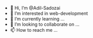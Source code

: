 - 👋 Hi, I’m @Adil-Sadozai
- 👀 I’m interested in web-development
- 🌱 I’m currently learning ...
- 💞️ I’m looking to collaborate on ...
- 📫 How to reach me ...

<!---
Adil-Sadozai/Adil-Sadozai is a ✨ special ✨ repository because its `README.md` (this file) appears on your GitHub profile.
You can click the Preview link to take a look at your changes.
--->
